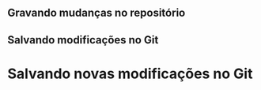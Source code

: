 ## Gravando mudanças no repositório 

## Salvando modificações no Git 

# Salvando novas modificações no Git
